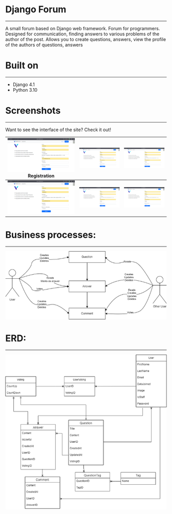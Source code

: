 # Django Forum #

---
A small forum based on Django web framework. Forum for programmers. Designed for communication, finding answers to
various problems of the author of the post. Allows you to create questions, answers, view the profile of the
authors of questions, answers

# Built on #

---

* Django 4.1
* Python 3.10


# Screenshots #

---

Want to see the interface of the site? Check it out!

| ![](photo_for_readme/registration.png) Registration | ![](photo_for_readme/registration.png) | ![](photo_for_readme/registration.png) |
|:---------------------------------------------------:|:--------------------------------------:|:--------------------------------------:|
|       ![](photo_for_readme/registration.png)        | ![](photo_for_readme/registration.png) | ![](photo_for_readme/registration.png) |

# Business processes: #

---

![image](photo_for_readme/business_processes.png)

# ERD: #

---

![image](photo_for_readme/erd.drawio.png)